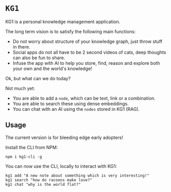 # `KG1`

KG1 is a personal knowledge management application.

The long term vision is to satisfy the following main functions:

- Do not worry about structure of your knowledge graph, just throw stuff in there.
- Social apps do not all have to be 2 second videos of cats, deep thoughts can also be fun to share.
- Infuse the app with AI to help you store, find, reason and explore both your own and the world's knowledge!

Ok, but what can we do today?

Not much yet:

- You are able to add a `node`, which can be text, link or a combination.
- You are able to search these using dense embeddings.
- You can chat with an AI using the `nodes` stored in KG1 (RAG).

## Usage

The current version is for bleeding edge early adopters!

Install the CLI from NPM:

```
npm i kg1-cli -g
```

You can now use the CLI, locally to interact with KG1:

```
kg1 add "A new note about something which is very interesting!"
kg1 search "how do racoons make love?"
kg1 chat "why is the world flat?"
```
